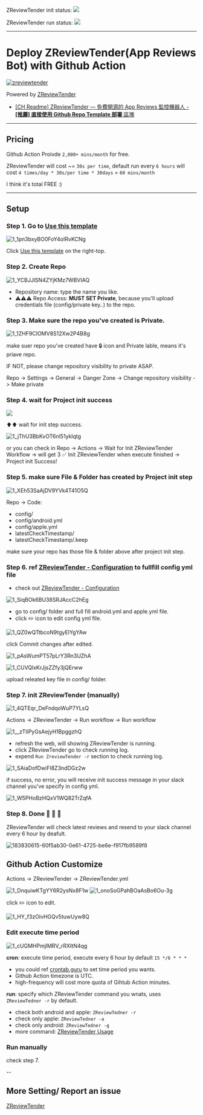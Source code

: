 
ZReviewTender init status: ![](../../actions/workflows/initZReviewTender.yml/badge.svg)

ZReviewTender run status: ![](../../actions/workflows/ZReviewTender.yml/badge.svg)

---
# Deploy ZReviewTender(App Reviews Bot) with Github Action

[![zreviewtender](https://user-images.githubusercontent.com/33706588/184472514-2b8fea8c-c79e-47d9-aa30-ad5376b5823f.jpeg)](https://github.com/ZhgChgLi/ZReviewTender)

Powered by [ZReviewTender](https://github.com/ZhgChgLi/ZReviewTender)

- [\[CH Readme\] ZReviewTender — 免費開源的 App Reviews 監控機器人 - **\[推薦\] 直接使用 Github Repo Template 部署** 區塊 ](https://medium.com/zrealm-ios-dev/zreviewtender-%E5%85%8D%E8%B2%BB%E9%96%8B%E6%BA%90%E7%9A%84-app-reviews-%E7%9B%A3%E6%8E%A7%E6%A9%9F%E5%99%A8%E4%BA%BA-e36e48bb9265)

---

## Pricing

Github Action Proivde `2,000+ mins/month` for free.

ZReviewTender will cost ~= `30s per time`, default run every `6 hours` will cost `4 times/day * 30s/per time * 30days` = `60 mins/month`

I think it's total FREE :)

---

## Setup

### Step 1. Go to [Use this template](https://github.com/ZhgChgLi/ZReviewTender-deploy-with-github-action/generate)
![1_1pn3bxyBO0FoY4oIRvKCNg](https://user-images.githubusercontent.com/33706588/184472590-fc09b717-1184-477c-969d-af2e42606e16.png)

Click [Use this template](https://github.com/ZhgChgLi/ZReviewTender-deploy-with-github-action/generate) on the right-top.

### Step 2. Create Repo
![1_YCBJJlSN4ZYjKMz7WBVIAQ](https://user-images.githubusercontent.com/33706588/184472671-2124e84e-c548-41ed-abf5-2525dd452c0d.png)

- Repository name: type the name you like.
- ⚠️⚠️⚠️ Repo Access: **MUST SET Private**, because you'll upload credentials file (config/private key..) to the repo.

### Step 3. Make sure the repo you've created is Private.
![1_1ZHF9CIOMV8S12Xw2P4B8g](https://user-images.githubusercontent.com/33706588/184472680-4f276b14-c4a6-4302-93a2-b6f9b6f45485.png)

make suer repo you've created have 🔒 icon and Private lable, means it's priave repo.

IF NOT, please change repository visibility to private ASAP.

Repo -> Settings -> General -> Danger Zone -> Change repository visibility -> Make private

### Step 4. wait for Project init success

![](../../actions/workflows/initZReviewTender.yml/badge.svg)

⬆️⬆️ wait for init step success.

![1_jThU3BbKvOT6nl51yklqtg](https://user-images.githubusercontent.com/33706588/184472836-db7f182a-204f-438d-9fcf-a245b8476920.png)

or you can check in Repo -> Actions -> Wait for Init ZReviewTender Workflow -> will get 3 ✅ Init ZReviewTender when execute finished -> Project init Success!

### Step 5. make sure File & Folder has created by Project init step
![1_XEh53SaAjDV9YVk4T41O5Q](https://user-images.githubusercontent.com/33706588/184472920-41371c52-caca-436e-a2d2-fa4164ca30e9.png)

Repo -> Code:
- config/
- config/android.yml
- config/apple.yml
- latestCheckTimestamp/
- latestCheckTimestamp/.keep

make sure your repo has those file & folder above after project init step.

### Step 6. ref [ZReviewTender - Configuration](https://github.com/ZhgChgLi/ZReviewTender#configuration) to fullfill config yml file
- check out [ZReviewTender - Configuration](https://github.com/ZhgChgLi/ZReviewTender#configuration)

![1_SiqBOk6BU38SRJAccC2hEg](https://user-images.githubusercontent.com/33706588/184472980-e1cffa36-3e43-41a9-b86c-462ca0072a0f.png)

- go to config/ folder and full fill android.yml and apple.yml file.
- click ✏️ icon to edit config yml file.

![1_QZ0wQTtbcoN9tgyElYgYAw](https://user-images.githubusercontent.com/33706588/184473018-d375859d-c45d-4998-8972-07ddf384044b.png)

click Commit changes after edited.

![1_pAsWumPT57pLrY3Rn3UZhA](https://user-images.githubusercontent.com/33706588/184473030-12bc512a-d570-4ea7-b722-cd7a95a199ab.png)

![1_CUVQlxKrJjsZZfy3jQErww](https://user-images.githubusercontent.com/33706588/184473059-bdd4190d-f85a-4aee-a97e-44e8039e1b1f.png)

upload releated key file in config/ folder.

### Step 7. init ZReviewTender (manually)
![1_4QTEqr_DeFndqoWuP7YLsQ](https://user-images.githubusercontent.com/33706588/184473096-4558092d-cc47-426e-9bc0-db1144c204fe.png)

Actions -> ZReviewTender -> Run workflow -> Run workflow

![1__zTIiPyGsAejyH1BpggzhQ](https://user-images.githubusercontent.com/33706588/184473129-7ddb2a96-1704-44fc-9c24-b4259cd34d01.png)

- refresh the web, will showing ZReviewTender is running.
- click ZReviewTender go to check running log.
- expend `Run ZreviewTender -r` section to check running log.

![1_SAiaDofDwiFI8Z3ndDGz2w](https://user-images.githubusercontent.com/33706588/184473159-7be52587-ced8-4899-a436-8a05aa90ffbd.png)

if success, no error, you will receive init success message in your slack channel you've specify in config yml.

![1_W5PHoBzHQxV1WQ82TrZqfA](https://user-images.githubusercontent.com/33706588/184473241-caa39ed1-a9eb-4659-b053-c1112e7b872a.png)

### Step 8. Done 🎉 🎉 🎉

ZReviewTender will check latest reviews and resend to your slack channel every 6 hour by deafult.

![183830615-60f5ab30-0e61-4725-be6e-f917fb9589f8](https://user-images.githubusercontent.com/33706588/184503573-40fcce2a-390c-4426-b2b6-7b2a7537eb7a.jpeg)


## Github Action Customize

Actions -> ZReviewTender -> ZReviewTender.yml

![1_DnquiwKTgYY6R2ysNx8F1w](https://user-images.githubusercontent.com/33706588/184473344-03e88bd2-e879-40f6-b04e-f013ab0c51f7.png)
![1_onoSoGPahBOaAsBo6Ou-3g](https://user-images.githubusercontent.com/33706588/184473355-b9e5b3a0-cc3a-4baa-b9d9-698a544b5e90.png)

click ✏️ icon to edit.

![1_HY_f3zOivHGQv5tuwUyw8Q](https://user-images.githubusercontent.com/33706588/184473367-df2cd7db-81b3-44ec-819b-8389b1dc230b.png)

### Edit execute time period

![1_cUGMHPmjlMRV_rRXItN4qg](https://user-images.githubusercontent.com/33706588/184473409-64391df3-3c72-4376-a556-20ac4dd9ffe4.png)

**cron**: execute time period, execute every 6 hour by default `15 */6 * * *`
- you could ref [crontab.guru](https://crontab.guru/) to set time period you wants.
- Github Action timezone is UTC.
- high-frequency will cost more quota of Gihtub Action minutes.

**run**: specify which ZReviewTender command you wnats, uses `ZReviewTedner -r` by default.
- check both android and apple: `ZReviewTedner -r`
- check only apple: `ZReviewTedner -a`
- check only android: `ZReviewTedner -g`
- more command: [ZReviewTender Usage](https://github.com/ZhgChgLi/ZReviewTender#usage)


### Run manually
check step 7.

--

## More Setting/ Report an issue

[ZReviewTender](https://github.com/ZhgChgLi/ZReviewTender)

